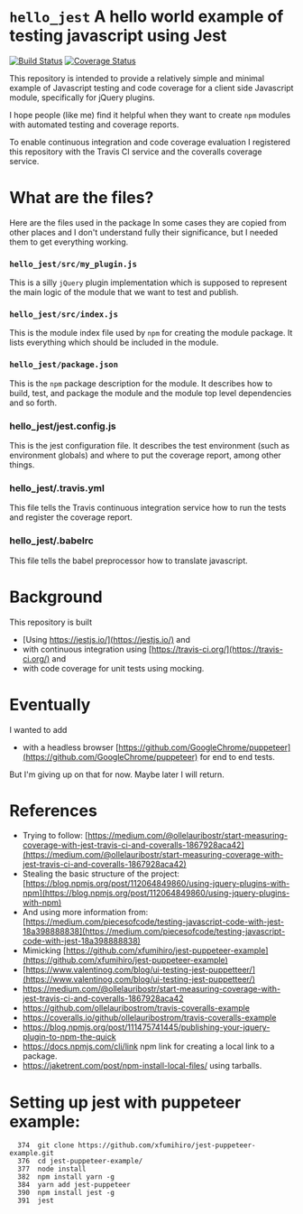 
# `hello_jest` A hello world example of testing javascript using Jest


[![Build Status](https://travis-ci.org/AaronWatters/hello_jest.svg?branch=master)](https://travis-ci.org/AaronWatters/hello_jest)
[![Coverage Status](https://coveralls.io/repos/github/AaronWatters/hello_jest/badge.svg?branch=master)](https://coveralls.io/github/AaronWatters/hello_jest?branch=master)

This repository is intended to provide a relatively simple and minimal example of Javascript testing and code coverage
for a client side Javascript module, specifically for jQuery
plugins.

I hope people (like me) find it helpful when they want to create `npm` modules with
automated testing and coverage reports.

To enable continuous integration and code coverage evaluation I registered
this repository with the Travis CI service and the coveralls coverage
service.

# What are the files?

Here are the files used in the package
In some cases they are copied from other places and I don't understand
fully their significance, but I needed them to get everything working.

### `hello_jest/src/my_plugin.js`

This is a silly `jQuery` plugin implementation which is supposed to represent
the main logic of the module that we want to test and publish.

### `hello_jest/src/index.js`

This is the module index file used by `npm` for creating the module package.
It lists everything which should be included in the module.

### `hello_jest/package.json`

This is the `npm` package description for the module.   It describes how to build,
test, and package the module and the module top level dependencies and so forth.

### hello_jest/jest.config.js

This is the jest configuration file.  It describes the test environment (such
as environment globals) and where to put the coverage report, among other things.

### hello_jest/.travis.yml

This file tells the Travis continuous integration service how to run the
tests and register the coverage report.

### hello_jest/.babelrc

This file tells the babel preprocessor how to translate javascript.



# Background

This repository is built

- [Using https://jestjs.io/](https://jestjs.io/) and
- with continuous integration using [https://travis-ci.org/](https://travis-ci.org/) and
- with code coverage for unit tests using mocking.

# Eventually

I wanted to add

- with a headless browser [https://github.com/GoogleChrome/puppeteer](https://github.com/GoogleChrome/puppeteer) 
for end to end tests.

But I'm giving up on that for now.  Maybe later I will return.

# References

- Trying to follow: [https://medium.com/@ollelauribostr/start-measuring-coverage-with-jest-travis-ci-and-coveralls-1867928aca42](https://medium.com/@ollelauribostr/start-measuring-coverage-with-jest-travis-ci-and-coveralls-1867928aca42)
- Stealing the basic structure of the project: [https://blog.npmjs.org/post/112064849860/using-jquery-plugins-with-npm](https://blog.npmjs.org/post/112064849860/using-jquery-plugins-with-npm)
- And using more information from: [https://medium.com/piecesofcode/testing-javascript-code-with-jest-18a398888838](https://medium.com/piecesofcode/testing-javascript-code-with-jest-18a398888838)
- Mimicking [https://github.com/xfumihiro/jest-puppeteer-example](https://github.com/xfumihiro/jest-puppeteer-example)
- [https://www.valentinog.com/blog/ui-testing-jest-puppetteer/](https://www.valentinog.com/blog/ui-testing-jest-puppetteer/)
- https://medium.com/@ollelauribostr/start-measuring-coverage-with-jest-travis-ci-and-coveralls-1867928aca42
- https://github.com/ollelauribostrom/travis-coveralls-example
- https://coveralls.io/github/ollelauribostrom/travis-coveralls-example
- https://blog.npmjs.org/post/111475741445/publishing-your-jquery-plugin-to-npm-the-quick
- https://docs.npmjs.com/cli/link npm link for creating a local link to a package.
- https://jaketrent.com/post/npm-install-local-files/ using tarballs.

# Setting up jest with puppeteer example:

```
  374  git clone https://github.com/xfumihiro/jest-puppeteer-example.git
  376  cd jest-puppeteer-example/
  377  node install
  382  npm install yarn -g
  384  yarn add jest-puppeteer
  390  npm install jest -g
  391  jest
```